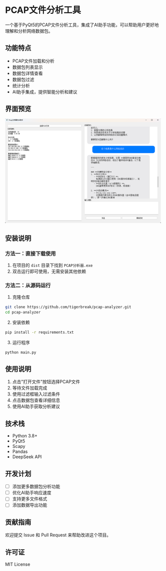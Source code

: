 # PCAP文件分析工具

一个基于PyQt5的PCAP文件分析工具，集成了AI助手功能，可以帮助用户更好地理解和分析网络数据包。

## 功能特点

- PCAP文件加载和分析
- 数据包列表显示
- 数据包详情查看
- 数据包过滤
- 统计分析
- AI助手集成，提供智能分析和建议

## 界面预览

![功能界面](screenshots/main_window.png)

## 安装说明

### 方法一：直接下载使用

1. 在项目的 `dist` 目录下找到 `PCAP分析器.exe`
2. 双击运行即可使用，无需安装其他依赖

### 方法二：从源码运行

1. 克隆仓库
```bash
git clone https://github.com/tigerbreak/pcap-analyzer.git
cd pcap-analyzer
```

2. 安装依赖
```bash
pip install -r requirements.txt
```

3. 运行程序
```bash
python main.py
```

## 使用说明

1. 点击"打开文件"按钮选择PCAP文件
2. 等待文件加载完成
3. 使用过滤框输入过滤条件
4. 点击数据包查看详细信息
5. 使用AI助手获取分析建议

## 技术栈

- Python 3.8+
- PyQt5
- Scapy
- Pandas
- DeepSeek API

## 开发计划

- [ ] 添加更多数据包分析功能
- [ ] 优化AI助手响应速度
- [ ] 支持更多文件格式
- [ ] 添加数据导出功能

## 贡献指南

欢迎提交 Issue 和 Pull Request 来帮助改进这个项目。

## 许可证

MIT License 